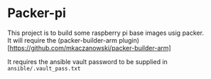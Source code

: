 # Packer-pi

This project is to build some raspberry pi base images usig packer.  
It will require the (packer-builder-arm plugin)[https://github.com/mkaczanowski/packer-builder-arm]

It requires the ansible vault password to be supplied in 
`ansible/.vault_pass.txt`